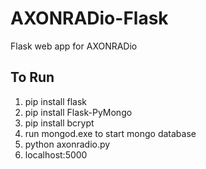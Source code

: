 # AXONRADio-Flask
Flask web app for AXONRADio

## To Run
1. pip install flask
2. pip install Flask-PyMongo
3. pip install bcrypt
4. run mongod.exe to start mongo database 
5. python axonradio.py
6. localhost:5000
